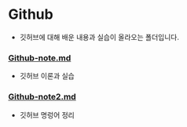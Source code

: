 # Github

* 깃허브에 대해 배운 내용과 실습이 올라오는 폴더입니다.



### [Github-note.md ](https://github.com/Jiiiiiiiiiiin/TIL/tree/master/Github/Github-note.md)

* 깃허브 이론과 실습

### [Github-note2.md ](https://github.com/Jiiiiiiiiiiin/TIL/tree/master/Github/Github-note2.md)

* 깃허브 명렁어 정리

